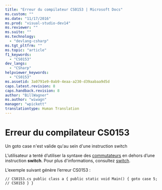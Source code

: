 ```yaml
---
title: "Erreur du compilateur CS0153 | Microsoft Docs"
ms.custom: ""
ms.date: "11/17/2016"
ms.prod: "visual-studio-dev14"
ms.reviewer: ""
ms.suite: ""
ms.technology: 
  - "devlang-csharp"
ms.tgt_pltfrm: ""
ms.topic: "article"
f1_keywords: 
  - "CS0153"
dev_langs: 
  - "CSharp"
helpviewer_keywords: 
  - "CS0153"
ms.assetid: 3a0791e9-0ab9-4eaa-a230-d39aabaa9d5d
caps.latest.revision: 8
caps.handback.revision: 8
author: "BillWagner"
ms.author: "wiwagn"
manager: "wpickett"
translationtype: Human Translation
---
```

# Erreur du compilateur CS0153
Un goto case n'est valide qu'au sein d'une instruction switch  
  
 L’utilisateur a tenté d’utiliser la syntaxe des [commutateurs](../../csharp/language-reference/keywords/switch.md) en dehors d’une instruction **switch**. Pour plus d'informations, consultez [switch](../../csharp/language-reference/keywords/switch.md).  
  
 L’exemple suivant génère l’erreur CS0153 :  
  
```  
// CS0153.cs public class a { public static void Main() { goto case 5;   // CS0153 } }  
```